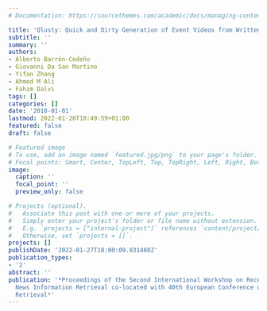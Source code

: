 ```yaml
---
# Documentation: https://sourcethemes.com/academic/docs/managing-content/

title: 'Qlusty: Quick and Dirty Generation of Event Videos from Written Media Coverage.'
subtitle: ''
summary: ''
authors:
- Alberto Barrón-Cedeño
- Giovanni Da San Martino
- Yifan Zhang
- Ahmed M Ali
- Fahim Dalvi
tags: []
categories: []
date: '2018-01-01'
lastmod: 2022-01-26T18:49:59+01:00
featured: false
draft: false

# Featured image
# To use, add an image named `featured.jpg/png` to your page's folder.
# Focal points: Smart, Center, TopLeft, Top, TopRight, Left, Right, BottomLeft, Bottom, BottomRight.
image:
  caption: ''
  focal_point: ''
  preview_only: false

# Projects (optional).
#   Associate this post with one or more of your projects.
#   Simply enter your project's folder or file name without extension.
#   E.g. `projects = ["internal-project"]` references `content/project/deep-learning/index.md`.
#   Otherwise, set `projects = []`.
projects: []
publishDate: '2022-01-27T18:00:09.831480Z'
publication_types:
- '2'
abstract: ''
publication: '*Proceedings of the Second International Workshop on Recent Trends in
  News Information Retrieval co-located with 40th European Conference on Information
  Retrieval*'
---
```

